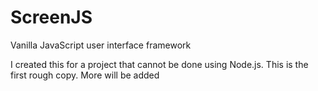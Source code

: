 # ScreenJS
Vanilla JavaScript user interface framework 

I created this for a project that cannot be done using Node.js. This is the first rough copy. More will be added 
